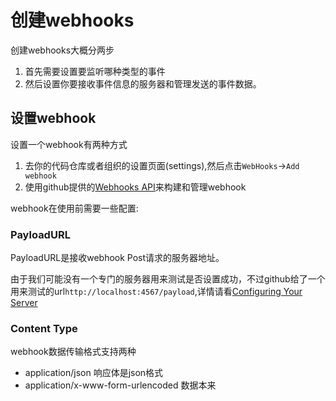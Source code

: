 # 创建webhooks
  创建webhooks大概分两步
  1. 首先需要设置要监听哪种类型的事件
  2. 然后设置你要接收事件信息的服务器和管理发送的事件数据。

## 设置webhook
设置一个webhook有两种方式
1. 去你的代码仓库或者组织的设置页面(settings),然后点击`WebHooks`->`Add webhook`
2. 使用github提供的[Webhooks API](https://developer.github.com/v3/repos/hooks/)来构建和管理webhook

webhook在使用前需要一些配置:

### PayloadURL
PayloadURL是接收webhook Post请求的服务器地址。

由于我们可能没有一个专门的服务器用来测试是否设置成功，不过github给了一个用来测试的url`http://localhost:4567/payload`,详情请看[Configuring Your Server](https://developer.github.com/webhooks/configuring/)

### Content Type
webhook数据传输格式支持两种
- application/json 响应体是json格式 
- application/x-www-form-urlencoded 数据本来
